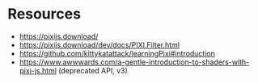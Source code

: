 # Resources

- https://pixijs.download/
- https://pixijs.download/dev/docs/PIXI.Filter.html
- https://github.com/kittykatattack/learningPixi#introduction
- https://www.awwwards.com/a-gentle-introduction-to-shaders-with-pixi-js.html (deprecated API, v3)
